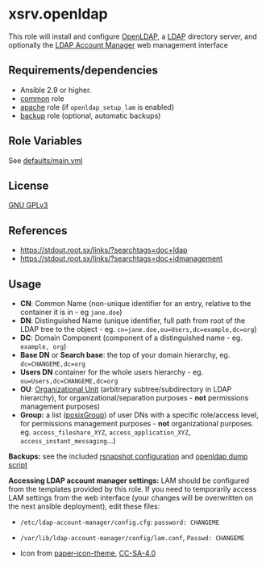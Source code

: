 # xsrv.openldap

This role will install and configure [OpenLDAP](https://en.wikipedia.org/wiki/OpenLDAP), a [LDAP](https://en.wikipedia.org/wiki/Lightweight_Directory_Access_Protocol) directory server, and optionally the [LDAP Account Manager](https://ldap-account-manager.org/) web management interface

## Requirements/dependencies

- Ansible 2.9 or higher.
- [common](../common) role
- [apache](../apache) role (if `openldap_setup_lam` is enabled)
- [backup](../backup) role (optional, automatic backups)


## Role Variables

See [defaults/main.yml](defaults/main.yml)


## License

[GNU GPLv3](../LICENSE)


## References

- https://stdout.root.sx/links/?searchtags=doc+ldap
- https://stdout.root.sx/links/?searchtags=doc+idmanagement


## Usage

- **CN**: Common Name (non-unique identifier for an entry, relative to the container it is in - eg `jane.doe`)
- **DN**: Distinguished Name (unique identifier, full path from root of the LDAP tree to the object - eg. `cn=jane.doe,ou=Users,dc=example,dc=org`)
- **DC**: Domain Component (component of a distinguished name - eg. `example, org`)
- **Base DN** or **Search base**: the top of your domain hierarchy, eg. `dc=CHANGEME,dc=org`
- **Users DN** container for the whole users hierarchy - eg. `ou=Users,dc=CHANGEME,dc=org`
- **OU**: [Organizational Unit](https://ldapwiki.com/wiki/OrganizationalUnit) (arbitrary subtree/subdirectory in LDAP hierarchy), for organizational/separation purposes - **not** permissions management purposes)
- **Group:** a list ([posixGroup](https://ldapwiki.com/wiki/PosixGroup)) of user DNs with a specific role/access level, for permissions management purposes - **not** organizational purposes. eg. `access_fileshare_XYZ`, `access_application_XYZ`, `access_instant_messaging`...)

**Backups:** see the included [rsnapshot configuration](templates/etc_rsnasphot.d_openldap.conf.j2) and [openldap dump script](templates/_user_local_bin_openldap-dump.sh.j2)

**Accessing LDAP account manager settings:** LAM should be configured from the templates provided by this role. If you need to temporarily access LAM settings from the web interface (your changes will be overwritten on the next ansible deployment), edit these files:
- `/etc/ldap-account-manager/config.cfg`: `password: CHANGEME`
- `/var/lib/ldap-account-manager/config/lam.conf`, `Passwd: CHANGEME`

- Icon from [paper-icon-theme](https://www.snwh.org/paper), [CC-SA-4.0](http://creativecommons.org/licenses/by-sa/4.0/)